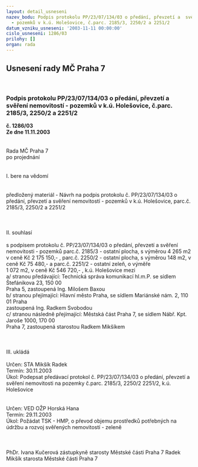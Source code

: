```yaml
---
layout: detail_usneseni
nazev_bodu: Podpis protokolu PP/23/07/134/03 o předání, převzetí a  svěření nemovitostí
  - pozemků v k.ú. Holešovice, č.parc. 2185/3, 2250/2 a 2251/2
datum_vzniku_usneseni: '2003-11-11 00:00:00'
cislo_usneseni: 1286/03
prilohy: []
organ: rada
---
```

<div id="ucUsn_pList" class="usn">
	<span><h2>Usnesení rady MČ Praha 7 </h2>
<br></span><div class="standBody">
<span><h3>Podpis protokolu PP/23/07/134/03 o předání, převzetí a  svěření nemovitostí - pozemků v k.ú. Holešovice, č.parc. 2185/3, 2250/2 a 2251/2</h3></span><div class="center">
		<strong>č. 1286/03</strong><br>
	</div>
<div class="center">
		<strong>Ze dne 11.11.2003</strong><br><br>
	</div>
<br>Rada MČ Praha 7<br>po projednání<br><br><br>I.	bere na vědomí<br><br> <br>předložený materiál - Návrh na podpis protokolu č. PP/23/07/134/03 o předání, převzetí a  svěření nemovitostí -  pozemků v k.ú. Holešovice, parc.č. 2185/3, 2250/2 a 2251/2<br><br><br><br>II.	souhlasí <br><br>s podpisem protokolu č. PP/23/07/134/03 o předání,  převzetí a  svěření nemovitosti - pozemků parc.č. 2185/3 - ostatní plocha, s výměrou 4 265 m2 v ceně Kč 2 175 150,- , parc.č. 2250/2 - ostatní plocha, s výměrou 148 m2, v ceně Kč 75 480,-  a parc.č. 2251/2 - ostatní zeleň, o výměře <br>1 072 m2, v ceně Kč 546 720,- , k.ú. Holešovice mezi <br> a/ stranou předávající: Technická správa komunikací hl.m.P. se sídlem Štefánikova 23, 150 00  <br>                                     Praha 5, zastoupená Ing. Milošem Baxou<br>b/ stranou přejímající:  Hlavní město Praha, se sídlem Mariánské nám. 2, 110 01 Praha<br>                                      zastoupená Ing. Radkem Svobodou<br>c/  stranou následně přejímající:  Městská část Praha 7, se sídlem Nábř. Kpt. Jaroše 1000, 170 00<br>                                                     Praha 7, zastoupená starostou Radkem Mikšíkem <br><br><br><br>III. ukládá <br><br>Určen:	STA Mikšík Radek<br>Termín: 30.11.2003<br>Úkol:	Podepsat předávací protokol č. PP/23/07/134/03 o předání, převzetí a  svěření nemovitosti na pozemky č.parc. 2185/3, 2250/2 2251/2, k.ú. Holešovice<br> <br><br>Určen:	VED OŽP Horská Hana<br>Termín: 29.11.2003<br>Úkol:	Požádat TSK - HMP, o převod objemu prostředků potřebných na údržbu a rozvoj svěřených nemovitostí - zeleně<br> <br> <br>	<br>PhDr. Ivana Kučerová zástupkyně starosty Městské části Praha 7	 Radek Mikšík starosta Městské části Praha 7<br>	<br><br>
</div>
</div>